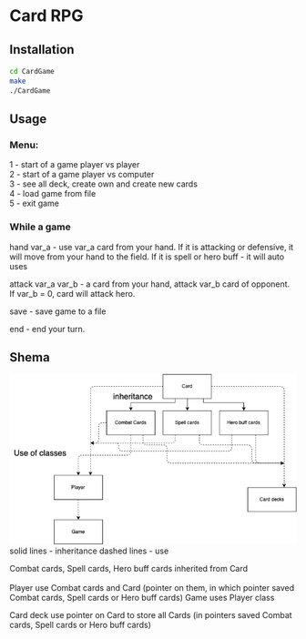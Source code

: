 # Card RPG

## Installation

```bash
cd CardGame
make
./CardGame
```

## Usage
### Menu:
1 - start of a game player vs player\
2 - start of a game player vs computer\
3 - see all deck, create own and create new cards\
4 - load game from file\
5 - exit game

### While a game

hand var_a - use var_a card from your hand. If it is attacking or defensive, it will move from your hand to the field. If it is spell or hero buff - it will auto uses

attack var_a var_b - a card from your hand, attack var_b card of opponent. If var_b = 0, card will attack hero.

save - save game to a file

end - end your turn.

## Shema

![shema of classes](shema.png)
solid lines - inheritance
dashed lines - use 

Combat cards, Spell cards, Hero buff cards inherited from Card\
\
Player use Combat cards and Card (pointer on them, in which pointer saved Combat cards, Spell cards or Hero buff cards)
Game uses Player class

Card deck use pointer on Card to store all Cards (in pointers saved Combat cards, Spell cards or Hero buff cards)